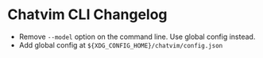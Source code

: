 # Chatvim CLI Changelog

- Remove `--model` option on the command line. Use global config instead.
- Add global config at `${XDG_CONFIG_HOME}/chatvim/config.json`
